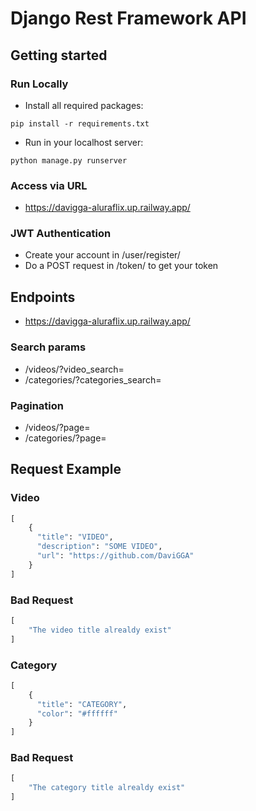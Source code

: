 # Django Rest Framework API

## Getting started

### Run Locally
 
 - Install all required packages:
```
pip install -r requirements.txt
```
- Run in your localhost server:
```
python manage.py runserver
```

### Access via URL

- https://davigga-aluraflix.up.railway.app/

### JWT Authentication

- Create your account in /user/register/
- Do a POST request in /token/ to get your token

## Endpoints

- https://davigga-aluraflix.up.railway.app/

### Search params

- /videos/?video_search=
- /categories/?categories_search=

### Pagination

- /videos/?page=
- /categories/?page=

## Request Example

### Video

```python
[
    {
      "title": "VIDEO",
      "description": "SOME VIDEO",
      "url": "https://github.com/DaviGGA"
    }
]
```
### Bad Request
```python
[
    "The video title alrealdy exist"
]
```

### Category

```python
[
    {
      "title": "CATEGORY",
      "color": "#ffffff"
    }
]
```
### Bad Request
```python
[
    "The category title alrealdy exist"
]
```
